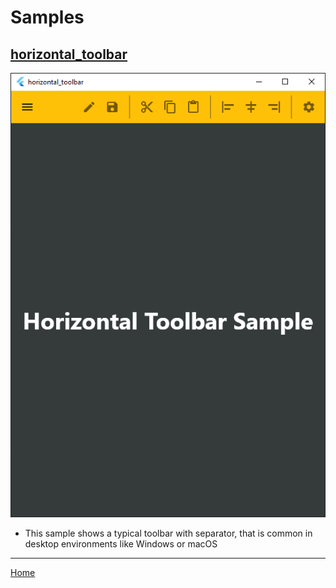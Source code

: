 # Samples

## [horizontal_toolbar](horizontal_toolbar/)
![Flutter Sample - Horizontal Toolbar](images/flutter_sample-Horizontal_Toolbar_Sample.png)
* This sample shows a typical toolbar with separator, that is common in desktop environments like Windows or macOS

---
[Home](../README.md)
